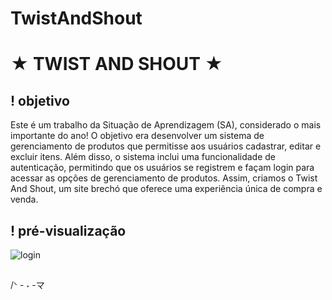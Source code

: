 # TwistAndShout
# ★ TWIST AND SHOUT ★
## ! objetivo 
Este é um trabalho da Situação de Aprendizagem (SA), considerado o mais importante do ano! O objetivo era desenvolver um sistema de gerenciamento de produtos que permitisse aos usuários cadastrar, editar e excluir itens. Além disso, o sistema inclui uma funcionalidade de autenticação, permitindo que os usuários se registrem e façam login para acessar as opções de gerenciamento de produtos. Assim, criamos o Twist And Shout, um site brechó que oferece uma experiência única de compra e venda.
 
## ! pré-visualização
![login](https://github.com/user-attachments/assets/1b9fb82c-eda9-4144-bbc9-3e05d93040cb)
##
/ᐠ - ˕ -マ⁩
